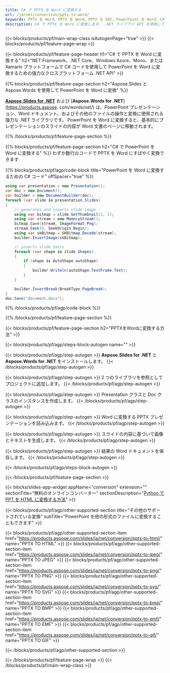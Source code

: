 ```yaml
---
title: C# で PPTX を Word に変換する
url: /ja/net/conversion/pptx-to-word/
keywords: PPTX を Word、PPTX を Word、PPTX を DOC、PowerPoint を Word、C# API、.NET ライブラリに変換
description: C# で PPTX を Word に変換します。 .NET ライブラリ API を使用して PowerPoint を Word に変換する
---
```


{{< blocks/products/pf/main-wrap-class isAutogenPage="true" >}}
{{< blocks/products/pf/feature-page-wrap >}}

{{< blocks/products/pf/feature-page-header h1="C# で PPTX を Word に変換する" h2="NET Framework、.NET Core、Windows Azure、Mono、または Xamarin プラットフォームで C# コードを使用して PowerPoint を Word に変換するための強力なクロスプラットフォーム .NET API" >}}

{{% blocks/products/pf/feature-page-section h2="Aspose.Slides と Aspose.Words を使用して PowerPoint を Word に変換" %}}

[**Aspose.Slides for .NET**](https://products.aspose.com/slides/ja/net/) および [**Aspose.Words for .NET**](https://products.aspose. com/words/net/) は、PowerPoint プレゼンテーション、Word ドキュメント、およびその他のファイルの操作と変換に使用される強力な .NET ライブラリです。 PowerPoint を Word に変換すると、基本的にプレゼンテーションのスライドの内容が Word 文書のページに移動されます。

{{% /blocks/products/pf/feature-page-section %}}




{{% blocks/products/pf/feature-page-section  h2="C# で PowerPoint を Word に変換する" %}}
わずか数行のコードで PPTX を Word にすばやく変換できます

{{% blocks/products/pf/agp/code-block title="PowerPoint を Word に変換するための C# コード" offSpacer="true" %}}
```cs
using var presentation = new Presentation();
var doc = new Document();
var builder = new DocumentBuilder(doc);
foreach (var slide in presentation.Slides)
{
    // generates and inserts slide image
    using var bitmap = slide.GetThumbnail(1, 1);
    using var stream = new MemoryStream();
    bitmap.Save(stream, ImageFormat.Png);
    stream.Seek(0, SeekOrigin.Begin);
    using var skBitmap = SKBitmap.Decode(stream);
    builder.InsertImage(skBitmap);

    // inserts slide texts
    foreach (var shape in slide.Shapes)
    {
        if (shape is AutoShape autoShape)
        {
            builder.Writeln(autoShape.TextFrame.Text);
        }
    }

    builder.InsertBreak(BreakType.PageBreak);
}
doc.Save("document.docx");
```
{{% /blocks/products/pf/agp/code-block %}}

{{% /blocks/products/pf/feature-page-section %}}




{{< blocks/products/pf/feature-page-section  h2="PPTXをWordに変換する方法" >}}


{{< blocks/products/pf/agp/steps-block-autogen name="" >}}


{{< blocks/products/pf/agp/step-autogen >}}
**Aspose.Slides for .NET** と **Aspose.Words for .NET** をインストールします。 
{{< /blocks/products/pf/agp/step-autogen >}}

{{< blocks/products/pf/agp/step-autogen >}}
2 つのライブラリを参照としてプロジェクトに追加します。
{{< /blocks/products/pf/agp/step-autogen >}}

{{< blocks/products/pf/agp/step-autogen >}}
Presentation クラスと Doc クラスのインスタンスを作成します。
{{< /blocks/products/pf/agp/step-autogen >}}

{{< blocks/products/pf/agp/step-autogen >}}
Word に変換する PPTX プレゼンテーションを読み込みます。
{{< /blocks/products/pf/agp/step-autogen >}}

{{< blocks/products/pf/agp/step-autogen >}}
スライドの内容に基づいて画像とテキストを生成します。
{{< /blocks/products/pf/agp/step-autogen >}}

{{< blocks/products/pf/agp/step-autogen >}}
結果の Word ドキュメントを保存します。
{{< /blocks/products/pf/agp/step-autogen >}}


{{< /blocks/products/pf/agp/steps-block-autogen >}}


{{< /blocks/products/pf/feature-page-section >}}




{{< blocks/slides-app-widget  appName="conversion" extension="" sectionTitle="無料のオンラインコンバーター" sectionDescription="[Python で PPT を HTML に変換する方法](https://products.aspose.com/slides/ja/en/python-net/conversion/ppt-to-html/)" >}}

{{< blocks/products/pf/agp/other-supported-section title="その他のサポートされている変換" subTitle="PowerPoint を他の形式のファイルに変換することもできます" >}}


{{< blocks/products/pf/agp/other-supported-section-item href="https://products.aspose.com/slides/ja/net/conversion/pptx-to-html/" name="PPTX TO HTML" >}}
{{< blocks/products/pf/agp/other-supported-section-item href="https://products.aspose.com/slides/ja/net/conversion/pptx-to-jpeg/" name="PPTX TO JPEG" >}}
{{< blocks/products/pf/agp/other-supported-section-item href="https://products.aspose.com/slides/ja/net/conversion/pptx-to-png/" name="PPTX TO PNG" >}}
{{< blocks/products/pf/agp/other-supported-section-item href="https://products.aspose.com/slides/ja/net/conversion/pptx-to-svg/" name="PPTX TO SVG" >}}
{{< blocks/products/pf/agp/other-supported-section-item href="https://products.aspose.com/slides/ja/net/conversion/pptx-to-bmp/" name="PPTX TO BMP" >}}
{{< blocks/products/pf/agp/other-supported-section-item href="https://products.aspose.com/slides/ja/net/conversion/pptx-to-emf/" name="PPTX TO EMF" >}}
{{< blocks/products/pf/agp/other-supported-section-item href="https://products.aspose.com/slides/ja/net/conversion/pptx-to-gif/" name="PPTX TO GIF" >}}



{{< /blocks/products/pf/agp/other-supported-section >}}

{{< /blocks/products/pf/feature-page-wrap >}}
{{< /blocks/products/pf/main-wrap-class >}}
